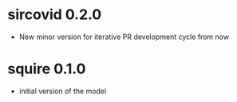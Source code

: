 # sircovid 0.2.0

* New minor version for iterative PR development cycle from now

# squire 0.1.0

* initial version of the model
